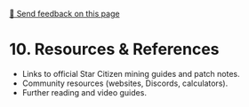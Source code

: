 [💬 Send feedback on this page](https://github.com/codepic/StarCitizen.Mining.Mole/issues/new?template=feedback.yml&title=[Feedback]%20ResourcesReferences.md&body=**Page%3A%20ResourcesReferences.md**%0A%0A)

# 10. Resources & References

- Links to official Star Citizen mining guides and patch notes.
- Community resources (websites, Discords, calculators).
- Further reading and video guides.
